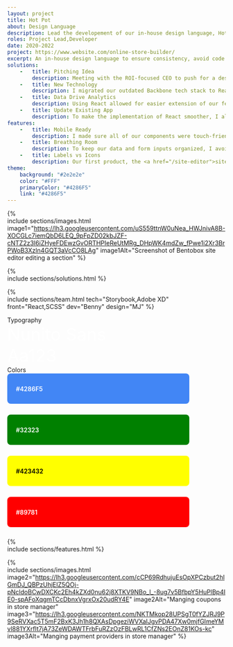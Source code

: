 ```yaml
---
layout: project
title: Hot Pot
about: Design Language
description: Lead the developement of our in-house design language, Hot Pot, to solve a problem that emerged in the later stages of development. The codebase lacked a clear set of guidelines for presenting the user interface, resulting in inconsistencies and code duplication. Hot Pot resolved this issue and ensured smoother future development.
roles: Project Lead,Developer
date: 2020-2022
project: https://www.website.com/online-store-builder/
excerpt: An in-house design language to ensure consistency, avoid code duplication, and improve UI development for a smoother workflow.
solutions:
    -   title: Pitching Idea
        description: Meeting with the ROI-focused CEO to push for a design language was challenging. I proposed bundling it with a new product, <a href="/caddy">File Manager</a>, and presented analytics data to showcase increased usage and engagement. This evidence-based approach effectively demonstrated the value of adopting a design language within the organization.
    -   title: New Technology
        description: I migrated our outdated Backbone tech stack to React to align with the new design language. I developed the React components myself using Storybook, with the aim of making it easier for the other developers to join later on.
    -   title: Data Drive Analytics
        description: Using React allowed for easier extension of our feedback elements, including form inputs, buttons, and pages. I implemented analytics for each component to measure clicks and identify any UX patterns or bugs.
    -   title: Update Existing App
        description: To make the implementation of React smoother, I also developed a SCSS file that was webpacked, allowing for easy implementation into our other apps using traditional class names. This was particularly useful for updating our <a href="/site-editor">site editor</a> and <a href="/tips-jar">store manager</a>, which were too large of projects to transition entirely to React.
features:
    -   title: Mobile Ready
        description: I made sure all of our components were touch-friendly to enhance the user experience on mobile devices. This involved making changes such as eliminating tooltips, using modern icons instead of traditional text labels, and optimizing button size for better clicking. Additionally, I focused on speed by removing unnecessary animations and transitions.
    -   title: Breathing Room
        description: To keep our data and form inputs organized, I avoided cluttering the fields with dividers and borders. Instead, I utilized "spaces" to visually separate different sections, as demonstrated in the clean and simple design of the <a href="/tips-jar">Store Manager</a>.
    -   title: Labels vs Icons
        description: Our first product, the <a href="/site-editor">site editor</a>, used icons instead of labels to save space. However, customer feedback and analytics revealed that users were often confused and did not click on certain icons. To address this, we switched to using labels, which greatly improved user understanding and engagement.
theme:
    background: "#2e2e2e"
    color: "#FFF"
    primaryColor: "#4286F5"
    link: "#4286F5"
---
```


{%  
    include sections/images.html
        image1="https://lh3.googleusercontent.com/uS559ttnW0uNea_HWJnivA8B-XOCGLc7iemQbD6LEQ_9pFpZD02kbJZF-cNTZ2z3I6iZHyeFDEwzGvORTHPIeReUtMRg_DHpWK4mdZw_fPwe1i2Xr3BrPWoB3Xzln4GQT3aVcCO8LAg"
        image1Alt="Screenshot of Bentobox site editor editing a section"
%}

{%  
    include sections/solutions.html
%}

{%  
    include sections/team.html
        tech="Storybook,Adobe XD"
        front="React,SCSS"
        dev="Benny"
        design="MJ"
%}

<style>
    .colors > div {
        height: 70px;
        margin-bottom: 25px;
        display: flex;
        width: 400px;
        align-items: center;
        padding-left: 20px;
        border-radius: 8px;
        color: #FFF;
        font-weight: 600;
    }
</style>
<section class="font-section flex">
   <div style="min-width: 380px;">
      <div class="h4">Typography</div>
      <div style="color: #FFF;font-size:2.5rem;" class="font-bold">Nunito Sans<br>Aa123</div>
   </div>
   <div>
        <div class="h4">Colors</div>
        <div class="colors">
            <div style="background: rgb(66, 134, 245);">#4286F5</div>
            <div style="background: green;">#32323</div>
            <div style="background: yellow;color:#000;">#423432</div>
            <div style="background: red;">#89781</div>
        </div>
   </div>
</section>


{%  
    include sections/features.html
%}

{%  
    include sections/images.html
        image2="https://lh3.googleusercontent.com/cCP69RdhujuEsOpXPCzbut2hlGmDJ_QBPzUhjEIZ5QOj-pNcldoBCwDXCKc2Eh4kZXd0nu62j8XTKV9NBo_l_-8ug7v5BfbpY5HuPlBp4IE0-spAFoXqgmTCcDbnxVgrxOx20udRY4E"
        image2Alt="Manging coupons in store manager"
        image3="https://lh3.googleusercontent.com/NKTMkop28UPSgT0fYZJRJ9P9SeRVXac5T5mF2BxK3Jh1h8QXAsDpgeziWVXaIJgvPDA47Xw0mjfGImeYMvl881YXrflt7jA73ZeWDAWTFrbFuRZzOzFBLwRL1CfZNs2EOnZ81KOs-kc"
        image3Alt="Manging payment providers in store manager"
%}